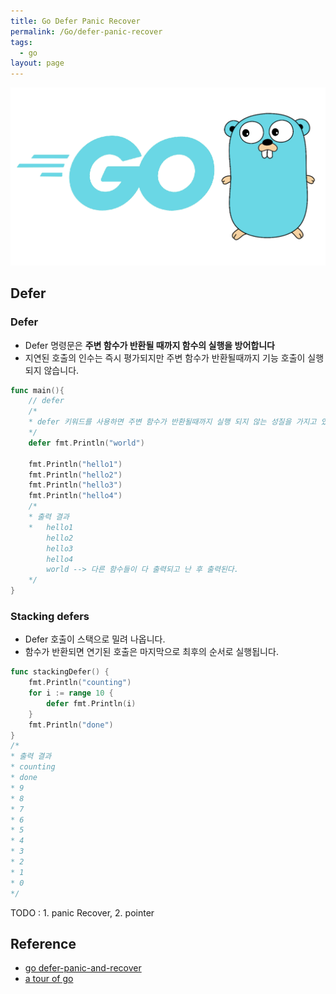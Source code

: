 ```yaml
---
title: Go Defer Panic Recover
permalink: /Go/defer-panic-recover
tags:
  - go
layout: page
---
```


![](/assets/golang01.png)

## Defer

### Defer

- Defer 명령문은 **주변 함수가 반환될 때까지 함수의 실행을 방어합니다** 
- 지연된 호출의 인수는 즉시 평가되지만 주변 함수가 반환될때까지 기능 호출이 실행되지 않습니다.

```go
func main(){
	// defer
	/*
	* defer 키워드를 사용하면 주변 함수가 반환될때까지 실행 되지 않는 성질을 가지고 있는것 같다.
	*/
	defer fmt.Println("world")

	fmt.Println("hello1")
	fmt.Println("hello2")
	fmt.Println("hello3")
	fmt.Println("hello4")
	/*
	* 출력 결과
	*	hello1
		hello2
		hello3
		hello4
		world --> 다른 함수들이 다 출력되고 난 후 출력된다.
	*/
}
```

### Stacking defers

- Defer 호출이 스택으로 밀려 나옵니다.
- 함수가 반환되면 연기된 호출은 마지막으로 최후의 순서로 실행됩니다.

```go
func stackingDefer() {
	fmt.Println("counting")
	for i := range 10 {
		defer fmt.Println(i)
	}
	fmt.Println("done")
}
/*
* 출력 결과
* counting
* done
* 9
* 8
* 7
* 6
* 5
* 4
* 3
* 2
* 1
* 0
*/
```

TODO : 1. panic Recover, 2. pointer

## Reference

- [go defer-panic-and-recover](https://go.dev/blog/defer-panic-and-recover) 
- [a tour of go](https://go.dev/tour/flowcontrol/12) 
